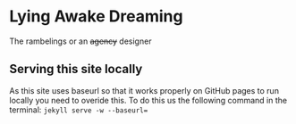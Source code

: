 # Lying Awake Dreaming
The rambelings or an <del>agency</del> designer

## Serving this site locally
As this site uses baseurl so that it works properly on GitHub pages to run locally you need to overide this. To do this us the following command in the terminal: ```jekyll serve -w --baseurl=```
